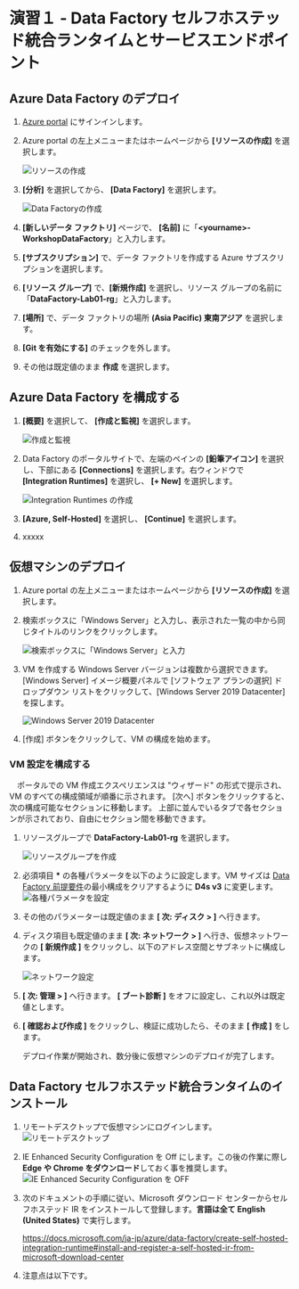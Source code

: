  # 演習１ - Data Factory セルフホステッド統合ランタイムとサービスエンドポイント

 ## Azure Data Factory のデプロイ
1. [Azure portal](https://portal.azure.com)  にサインインします。
2. Azure portal の左上メニューまたはホームページから **\[リソースの作成]** を選択します。

   <img src="/images/hands-on-lab1-ADF-001.png" title="リソースの作成">
3. **\[分析]** を選択してから、 **\[Data Factory]** を選択します。

   <img src="/images/hands-on-lab1-ADF-002.png" title="Data Factoryの作成">
4. **\[新しいデータ ファクトリ]** ページで、 **\[名前]** に「**\<yourname>-WorkshopDataFactory**」と入力します。

5. **\[サブスクリプション]** で、データ ファクトリを作成する Azure サブスクリプションを選択します。

6. **\[リソース グループ]** で、**\[新規作成]** を選択し、リソース グループの名前に「**DataFactory-Lab01-rg**」と入力します。

7. **\[場所]** で、データ ファクトリの場所 **(Asia Pacific) 東南アジア** を選択します。

8. **\[Git を有効にする]** のチェックを外します。

9. その他は既定値のまま **作成** を選択します。

 ## Azure Data Factory を構成する
1. **\[概要]** を選択して、 **\[作成と監視]** を選択します。

   <img src="/images/hands-on-lab1-ADFConfig-001.png" title="作成と監視">
2. Data Factory のポータルサイトで、左端のペインの **\[鉛筆アイコン]** を選択し、下部にある **\[Connections]** を選択します。右ウィンドウで **\[Integration Runtimes]** を選択し、 **\[+ New]** を選択します。

   <img src="/images/hands-on-lab1-ADFConfig-002.png" title="Integration Runtimes の作成">
3. **\[Azure, Self-Hosted]** を選択し、 **\[Continue]** を選択します。

4. xxxxx


 ## 仮想マシンのデプロイ
1. Azure portal の左上メニューまたはホームページから **\[リソースの作成]** を選択します。
2. 検索ボックスに「Windows Server」と入力し、表示された一覧の中から同じタイトルのリンクをクリックします。  

   <img src="/images/hands-on-lab1-VM-001.png" title="検索ボックスに「Windows Server」と入力">
3. VM を作成する Windows Server バージョンは複数から選択できます。 \[Windows Server] イメージ概要パネルで \[ソフトウェア プランの選択] ドロップダウン リストをクリックして、\[Windows Server 2019 Datacenter] を探します。  

   <img src="/images/hands-on-lab1-VM-002.png" title="Windows Server 2019 Datacenter">
4. \[作成] ボタンをクリックして、VM の構成を始めます。

 ### VM 設定を構成する
 
　ポータルでの VM 作成エクスペリエンスは "ウィザード" の形式で提示され、VM のすべての構成領域が順番に示されます。 [次へ] ボタンをクリックすると、次の構成可能なセクションに移動します。 上部に並んでいるタブで各セクションが示されており、自由にセクション間を移動できます。

1. リソースグループで **DataFactory-Lab01-rg** を選択します。  

   <img src="/images/hands-on-lab1-VM-003.png" title="リソースグループを作成">
2. 必須項目 **\*** の各種パラメータを以下のように設定します。VM サイズは [Data Factory 前提要件](https://docs.microsoft.com/ja-jp/azure/data-factory/create-self-hosted-integration-runtime#prerequisites)の最小構成をクリアするように **D4s v3** に変更します。  
   <img src="/images/hands-on-lab1-VM-004.png" title="各種パラメータを設定">
3. その他のパラメーターは既定値のまま **\[ 次: ディスク > ]** へ行きます。 
4. ディスク項目も既定値のまま **\[ 次: ネットワーク > ]** へ行き、仮想ネットワークの **\[ 新規作成 ]** をクリックし、以下のアドレス空間とサブネットに構成します。

   <img src="/images/hands-on-lab1-VM-005.png" title="ネットワーク設定">
   
5. **\[ 次: 管理 > ]** へ行きます。 **\[ ブート診断 ]** をオフに設定し、これ以外は既定値とします。
 
6. **\[ 確認および作成 ]** をクリックし、検証に成功したら、そのまま **\[ 作成 ]** をします。

   デプロイ作業が開始され、数分後に仮想マシンのデプロイが完了します。

 ## Data Factory セルフホステッド統合ランタイムのインストール
 
1. リモートデスクトップで仮想マシンにログインします。
   <img src="/images/hands-on-lab1-VMConfig-001.png" title="リモートデスクトップ">
   
2. IE Enhanced Security Configuration を Off にします。この後の作業に際し **Edge や Chrome をダウンロード**しておく事を推奨します。
   <img src="/images/hands-on-lab1-VMConfig-002.png" title="IE Enhanced Security Configuration を OFF">
   
3. 次のドキュメントの手順に従い、Microsoft ダウンロード センターからセルフホステッド IR をインストールして登録します。**言語は全て English (United States)** で実行します。
   
   https://docs.microsoft.com/ja-jp/azure/data-factory/create-self-hosted-integration-runtime#install-and-register-a-self-hosted-ir-from-microsoft-download-center
   
4. 注意点は以下です。



